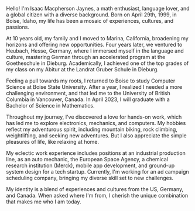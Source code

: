 Hello! I'm Isaac Macpherson Jaynes, a math enthusiast, language lover, and a global citizen with a diverse background. Born on April 29th, 1999, in Boise, Idaho, my life has been a mosaic of experiences, cultures, and passions.

At 10 years old, my family and I moved to Marina, California, broadening my horizons and offering new opportunities. Four years later, we ventured to Heubach, Hesse, Germany, where I immersed myself in the language and culture, mastering German through an accelerated program at the Goetheschule in Dieburg. Academically, I achieved one of the top grades of my class on my Abitur at the Landrat Gruber Schule in Dieburg.

Feeling a pull towards my roots, I returned to Boise to study Computer Science at Boise State University. After a year, I realized I needed a more challenging environment, and that led me to the University of British Columbia in Vancouver, Canada. In April 2023, I will graduate with a Bachelor of Science in Mathematics.

Throughout my journey, I've discovered a love for hands-on work, which has led me to explore electronics, mechanics, and computers. My hobbies reflect my adventurous spirit, including mountain biking, rock climbing, weightlifting, and seeking new adventures. But I also appreciate the simple pleasures of life, like relaxing at home.

My eclectic work experience includes positions at an industrial production line, as an auto mechanic, the European Space Agency, a chemical research institution (Merck), mobile app development, and ground-up system design for a tech startup. Currently, I'm working for an ad campaign scheduling company, bringing my diverse skill set to new challenges.

My identity is a blend of experiences and cultures from the US, Germany, and Canada. When asked where I'm from, I cherish the unique combination that makes me who I am today.